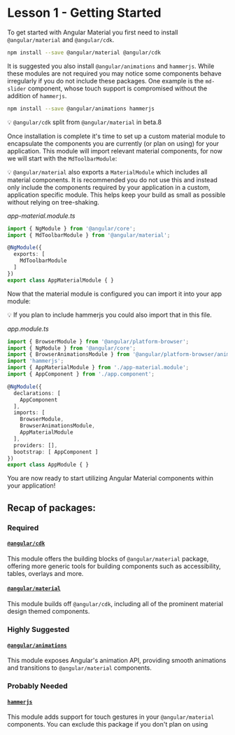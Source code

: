 # Lesson 1 - Getting Started

To get started with Angular Material you first need to install `@angular/material` and `@angular/cdk`. 

```bash
npm install --save @angular/material @angular/cdk
```

It is suggested you also install `@angular/animations` and `hammerjs`. While these modules are not required you may notice some components behave irregularly if you do not include these packages. One example is the `md-slider` component, whose touch support is compromised without the addition of `hammerjs`.

```bash
npm install --save @angular/animations hammerjs
```

:bulb:  `@angular/cdk` split from `@angular/material` in beta.8

Once installation is complete it's time to set up a custom material module to encapsulate the components you are currently (or plan on using) for your application. This module will import relevant material components, for now we will start with the `MdToolbarModule`:

:bulb: `@angular/material` also exports a `MaterialModule` which includes all material components. It is recommended you do not use this and instead only include the components required by your application in a custom, application specific module. This helps keep your build as small as possible without relying on tree-shaking.

*app-material.module.ts*
```ts
import { NgModule } from '@angular/core';
import { MdToolbarModule } from '@angular/material';

@NgModule({
  exports: [
    MdToolbarModule
  ]
})
export class AppMaterialModule { }
```

Now that the material module is configured you can import it into your app module:

:bulb: If you plan to include hammerjs you could also import that in this file.

*app.module.ts*
```ts
import { BrowserModule } from '@angular/platform-browser';
import { NgModule } from '@angular/core';
import { BrowserAnimationsModule } from '@angular/platform-browser/animations';
import 'hammerjs';
import { AppMaterialModule } from './app-material.module';
import { AppComponent } from './app.component';

@NgModule({
  declarations: [
    AppComponent
  ],
  imports: [
    BrowserModule,
    BrowserAnimationsModule,
    AppMaterialModule
  ],
  providers: [],
  bootstrap: [ AppComponent ]
})
export class AppModule { }
```

You are now ready to start utilizing Angular Material components within your application!

## Recap of packages:

### Required

#### [`@angular/cdk`](https://www.npmjs.com/package/@angular/cdk)

This module offers the building blocks of `@angular/material` package, offering more generic tools for building components such as accessibility, tables, overlays and more. 

#### [`@angular/material`](https://www.npmjs.com/package/@angular/material)

This module builds off `@angular/cdk`, including all of the prominent material design themed components. 

### Highly Suggested

#### [`@angular/animations`](https://www.npmjs.com/package/@angular/animations)

This module exposes Angular's animation API, providing smooth animations and transitions to `@angular/material` components. 

### Probably Needed

#### [`hammerjs`](https://www.npmjs.com/package/hammerjs)

This module adds support for touch gestures in your `@angular/material` components. You can exclude this package if you don't plan on using  